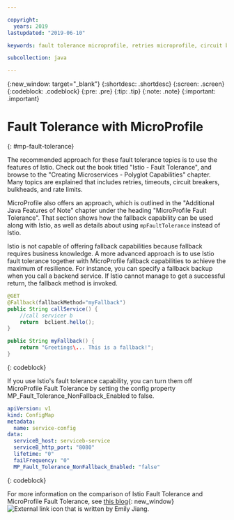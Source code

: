 ```yaml
---

copyright:
  years: 2019
lastupdated: "2019-06-10"

keywords: fault tolerance microprofile, retries microprofile, circuit breakers microprofile, bulkhead microprofile, microprofile limits

subcollection: java

---
```


{:new_window: target="_blank"}
{:shortdesc: .shortdesc}
{:screen: .screen}
{:codeblock: .codeblock}
{:pre: .pre}
{:tip: .tip}
{:note: .note}
{:important: .important}

# Fault Tolerance with MicroProfile
{: #mp-fault-tolerance}

The recommended approach for these fault tolerance topics is to use the features of Istio. Check out the book titled "Istio - Fault Tolerance", and browse to the "Creating Microservices - Polyglot Capabilities" chapter. Many topics are explained that includes retries, timeouts, circuit breakers, bulkheads, and rate limits.

MicroProfile also offers an approach, which is outlined in the "Additional Java Features of Note" chapter under the heading "MicroProfile Fault Tolerance". That section shows how the fallback capability can be used along with Istio, as well as details about using `mpFaultTolerance` instead of Istio.

Istio is not capable of offering fallback capabilities because fallback requires business knowledge. A more advanced approach is to use Istio fault tolerance together with MicroProfile fallback capabilities to achieve the maximum of resilience. For instance, you can specify a fallback backup when you call a backend service. If Istio cannot manage to get a successful return, the fallback method is invoked.

```java
@GET
@Fallback(fallbackMethod="myFallback")
public String callService() {
    //call servicer b
    return  bclient.hello();
}

public String myFallback() {
    return "Greetings\... This is a fallback!";
}
```
{: codeblock}

If you use Istio's fault tolerance capability, you can turn them off MicroProfile Fault Tolerance by setting the config property MP_Fault_Tolerance_NonFallback_Enabled to false.

```yaml
apiVersion: v1
kind: ConfigMap
metadata:
  name: service-config
data:
  serviceB_host: serviceb-service
  serviceB_http_port: "8080"
  lifetime: "0"
  failFrequency: "0"
  MP_Fault_Tolerance_NonFallback_Enabled: "false"
```
{: codeblock}

For more information on the comparison of Istio Fault Tolerance and MicroProfile Fault Tolerance, see [this blog](https://www.eclipse.org/community/eclipse_newsletter/2018/september/MicroProfile_istio.php){: new_window} ![External link icon](../icons/launch-glyph.svg "External link icon") that is written by Emily Jiang.
